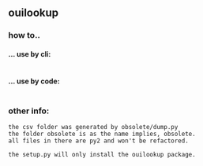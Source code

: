 ## ouilookup
### how to..
#### ... use by cli:
```shell script

```

#### ... use by code:
```python

```

### other info:
```
the csv folder was generated by obsolete/dump.py
the folder obsolete is as the name implies, obsolete.
all files in there are py2 and won't be refactored.

the setup.py will only install the ouilookup package.
```